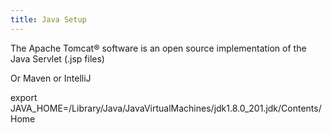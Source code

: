 ```yaml
---
title: Java Setup
---
```






The Apache Tomcat® software is an open source implementation of the Java Servlet (.jsp files)

Or Maven or IntelliJ

export JAVA_HOME=/Library/Java/JavaVirtualMachines/jdk1.8.0_201.jdk/Contents/Home

